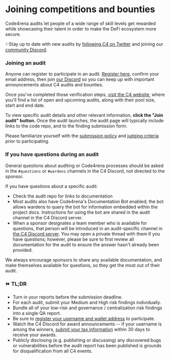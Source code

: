 # Joining competitions and bounties

Code4rena audits let people of a wide range of skill levels get rewarded while showcasing their talent in order to make the DeFi ecosystem more secure.

✨Stay up to date with new audits by [following C4 on Twitter](https://twitter.com/code4rena) and joining our [community Discord](https://discord.gg/EY5dvm3evD).

### Joining an audit

Anyone can register to participate in an audit. [Register here](https://code4rena.com/register/account), confirm your email address, then join [our Discord](https://discord.gg/code4rena) so you can keep up with important announcements about C4 audits and bounties.

Once you've completed those verification steps, [visit the C4 website](https://code4rena.com/audits/), where you'll find a list of open and upcoming audits, along with their pool size, start and end date. 

To view specific audit details and other relevant information, **click the "Join audit" button.** Once the audit launches, the audit page will typically include links to the code repo, and to the finding submission form.

Please familiarize yourself with the [submission policy](/legal/submission-policy) and [judging criteria](/competitions/judging-criteria) prior to participating.

### If you have questions during an audit

General questions about auditing or Code4rena processes should be asked in the `#questions` or `#wardens` channels in the C4 Discord, not directed to the sponsor.

If you have questions about a specific audit:

- Check the audit repo for links to documentation
- Most audits also have Code4rena's Documentation Bot enabled; the bot allows wardens to query the bot for information embedded within the project docs. Instructions for using the bot are shared in the audit channel in the C4 Discord server. 
- When a sponsor designates a team member who is available for questions, that person will be introduced in an audit-specific channel in [the C4 Discord server](https://discord.gg/code4rena). You may open a private thread with them if you have questions; however, please be sure to first review all documentation for the audit to ensure the answer hasn't already been provided.

We always encourage sponsors to share any available documentation, and make themselves available for questions, so they get the most out of their audit.

### ⏩ TL;DR

* Turn in your reports before the submission deadline.
* For each audit, submit your Medium and High risk findings individually.
* Bundle all of your low-risk and governance / centralization risk findings into a single QA report.
* Be sure to [register your username and wallet address](https://code4rena.com/register/account) to participate.
* Watch the C4 Discord for award announcements -- if your username is among the winners, [submit your tax information](https://code4rena.com/tax-info) within 30 days to receive your awards.
* Publicly disclosing (e.g. publishing or discussing) any discovered bugs or vulnerabilities before the audit report has been published is grounds for disqualification from all C4 events.